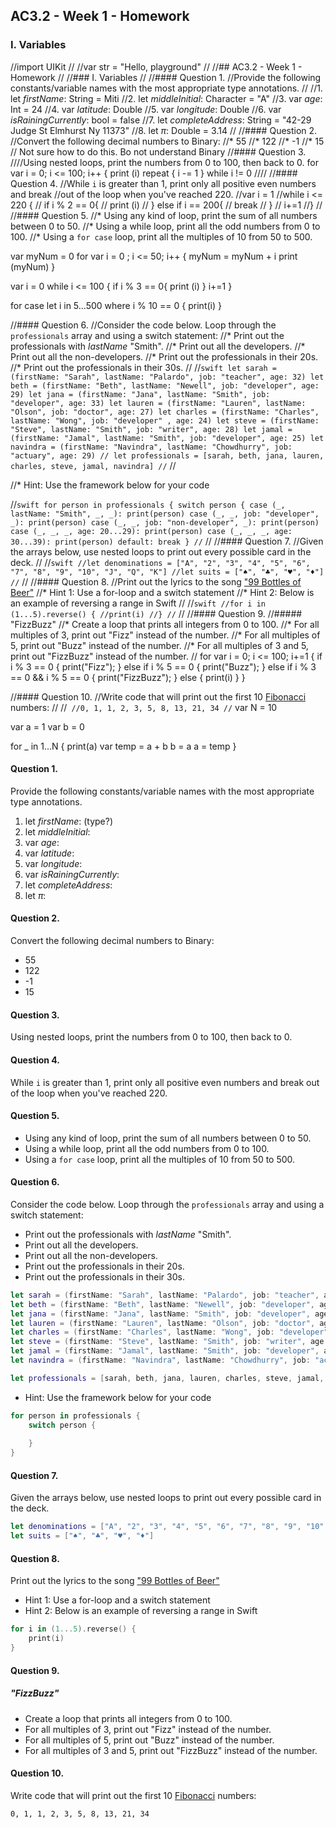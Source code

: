 ## AC3.2 - Week 1 - Homework

### I. Variables

//import UIKit
//
//var str = "Hello, playground"
//
//## AC3.2 - Week 1 - Homework
//
//### I. Variables
//
//#### Question 1.
//Provide the following constants/variable names with the most appropriate type annotations.
//
//1. let _firstName_: String = Miti
//2. let _middleInitial_: Character = "A"
//3. var _age_: Int = 24
//4. var _latitude_: Double
//5. var _longitude_: Double
//6. var _isRainingCurrently_: bool = false
//7. let _completeAddress_: String = "42-29 Judge St Elmhurst Ny 11373"
//8. let _π_: Double = 3.14
//
//#### Question 2.
//Convert the following decimal numbers to Binary:
//* 55
//* 122
//* -1
//* 15
// Not sure how to do this. Bo not understand Binary
//#### Question 3.
////Using nested loops, print the numbers from 0 to 100, then back to 0.
for var i = 0; i <= 100; i++ {
print (i)
repeat {
i -= 1
} while i != 0
////
//#### Question 4.
//While ```i``` is greater than 1, print only all positive even numbers and break
//out of the loop when you've reached 220.
//var i = 1
//while i <= 220 {
//    if i % 2 == 0{
//        print (i)
//    } else if i == 200{
//        break
//    }
//    i+=1
//}
//
//#### Question 5.
//* Using any kind of loop, print the sum of all numbers between 0 to 50.
//* Using a while loop, print all the odd numbers from 0 to 100.
//* Using a ```for case``` loop, print all the multiples of 10 from 50 to 500.

var myNum = 0
for var i = 0 ; i <= 50; i++ {
myNum = myNum + i
print (myNum)
}


var i = 0
while i <= 100 {
if i % 3 == 0{
print (i)
}
i+=1
}

for case let i in 5...500 where i % 10 == 0 {
print(i)
}




//#### Question 6.
//Consider the code below. Loop through the ```professionals``` array and using a switch statement:
//* Print out the professionals with _lastName_ "Smith".
//* Print out all the developers.
//* Print out all the non-developers.
//* Print out the professionals in their 20s.
//* Print out the professionals in their 30s.
//
//```swift
let sarah = (firstName: "Sarah", lastName: "Palardo", job: "teacher", age: 32)
let beth = (firstName: "Beth", lastName: "Newell", job: "developer", age: 29)
let jana = (firstName: "Jana", lastName: "Smith", job: "developer", age: 33)
let lauren = (firstName: "Lauren", lastName: "Olson", job: "doctor", age: 27)
let charles = (firstName: "Charles", lastName: "Wong", job: "developer" , age: 24)
let steve = (firstName: "Steve", lastName: "Smith", job: "writer", age: 28)
let jamal = (firstName: "Jamal", lastName: "Smith", job: "developer", age: 25)
let navindra = (firstName: "Navindra", lastName: "Chowdhurry", job: "actuary", age: 29)
//
let professionals = [sarah, beth, jana, lauren, charles, steve, jamal, navindra]
//```
//


//* Hint: Use the framework below for your code

//```swift
for person in professionals {
switch person {
case (_, lastName: "Smith", _, _):
print(person)
case (_, _, job: "developer", _):
print(person)
case (_, _, job: "non-developer", _):
print(person)
case (_, _, _, age: 20...29):
print(person)
case (_, _, _, age: 30...39):
print(person)
default:
break
}
//```
//
//#### Question 7.
//Given the arrays below, use nested loops to print out every possible card in the deck.
//
//```swift
//let denominations = ["A", "2", "3", "4", "5", "6", "7", "8", "9", "10", "J", "Q", "K"]
//let suits = ["♠️", "♣️", "♥️", "♦️"]
//```
//
//#### Question 8.
//Print out the lyrics to the song ["99 Bottles of Beer"](http://www.99-bottles-of-beer.net/lyrics.html)
//* Hint 1: Use a for-loop and a switch statement
//* Hint 2: Below is an example of reversing a range in Swift
//
//```swift
//for i in (1...5).reverse() {
//print(i)
//}
//```
//
//#### Question 9.
//##### "FizzBuzz"
//* Create a loop that prints all integers from 0 to 100.
//* For all multiples of 3, print out "Fizz" instead of the number.
//* For all multiples of 5, print out "Buzz"  instead of the number.
//* For all multiples of 3 and 5, print out "FizzBuzz" instead of the number.
//
for var i = 0; i <= 100; i+=1 {
if i % 3 == 0 {
print("Fizz");
} else if i % 5 == 0 {
print("Buzz");
} else if i % 3 == 0 && i % 5 == 0 {
print("FizzBuzz");
} else {
print(i)
}
}




//#### Question 10.
//Write code that will print out the first 10 [Fibonacci](http://www.codeforwin.in2015/06/fibonacci-series-in-c-program.html) numbers:
//
//```
//0, 1, 1, 2, 3, 5, 8, 13, 21, 34
//```
var N = 10

var a = 1
var b = 0

for _ in 1...N {
print(a)
var temp = a + b
b = a
a = temp
}


#### Question 1.
Provide the following constants/variable names with the most appropriate type annotations.

1. let _firstName_: (type?)
2. let _middleInitial_:
3. var _age_:
4. var _latitude_:
5. var _longitude_:
6. var _isRainingCurrently_:
7. let _completeAddress_:
8. let _π_:

#### Question 2.
Convert the following decimal numbers to Binary:
* 55
* 122
* -1
* 15

#### Question 3.
Using nested loops, print the numbers from 0 to 100, then back to 0.

#### Question 4.
While ```i``` is greater than 1, print only all positive even numbers and break 
out of the loop when you've reached 220.

#### Question 5.
* Using any kind of loop, print the sum of all numbers between 0 to 50.
* Using a while loop, print all the odd numbers from 0 to 100.
* Using a ```for case``` loop, print all the multiples of 10 from 50 to 500.

#### Question 6.
Consider the code below. Loop through the ```professionals``` array and using a switch statement:
* Print out the professionals with _lastName_ "Smith".
* Print out all the developers.
* Print out all the non-developers.
* Print out the professionals in their 20s.
* Print out the professionals in their 30s.

```swift
let sarah = (firstName: "Sarah", lastName: "Palardo", job: "teacher", age: 32)
let beth = (firstName: "Beth", lastName: "Newell", job: "developer", age: 29)
let jana = (firstName: "Jana", lastName: "Smith", job: "developer", age: 33)
let lauren = (firstName: "Lauren", lastName: "Olson", job: "doctor", age: 27)
let charles = (firstName: "Charles", lastName: "Wong", job: "developer" , age: 24)
let steve = (firstName: "Steve", lastName: "Smith", job: "writer", age: 28)
let jamal = (firstName: "Jamal", lastName: "Smith", job: "developer", age: 25)
let navindra = (firstName: "Navindra", lastName: "Chowdhurry", job: "actuary", age: 29)

let professionals = [sarah, beth, jana, lauren, charles, steve, jamal, navindra]
```

* Hint: Use the framework below for your code

```swift
for person in professionals {
	switch person {
 
	}
}
```

#### Question 7.
Given the arrays below, use nested loops to print out every possible card in the deck.

```swift
let denominations = ["A", "2", "3", "4", "5", "6", "7", "8", "9", "10", "J", "Q", "K"]
let suits = ["♠️", "♣️", "♥️", "♦️"]
```

#### Question 8.
Print out the lyrics to the song ["99 Bottles of Beer"](http://www.99-bottles-of-beer.net/lyrics.html)
* Hint 1: Use a for-loop and a switch statement
* Hint 2: Below is an example of reversing a range in Swift

```swift
for i in (1...5).reverse() {
    print(i)
}
```

#### Question 9.
##### "FizzBuzz"
* Create a loop that prints all integers from 0 to 100.
* For all multiples of 3, print out "Fizz" instead of the number.
* For all multiples of 5, print out "Buzz"  instead of the number.
* For all multiples of 3 and 5, print out "FizzBuzz" instead of the number.

#### Question 10.
Write code that will print out the first 10 [Fibonacci](http://www.codeforwin.in/2015/06/fibonacci-series-in-c-program.html) numbers:

```
0, 1, 1, 2, 3, 5, 8, 13, 21, 34
```
